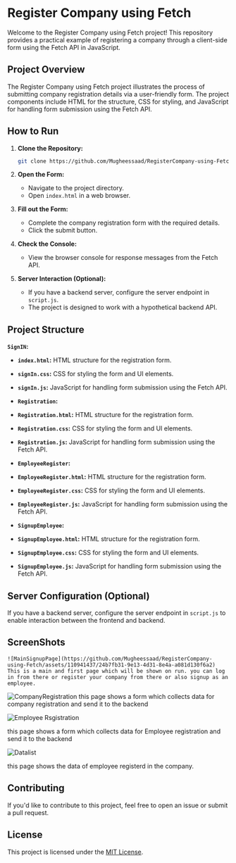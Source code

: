 # Register Company using Fetch

Welcome to the Register Company using Fetch project! This repository provides a practical example of registering a company through a client-side form using the Fetch API in JavaScript.

## Project Overview

The Register Company using Fetch project illustrates the process of submitting company registration details via a user-friendly form. The project components include HTML for the structure, CSS for styling, and JavaScript for handling form submission using the Fetch API.

## How to Run

1. **Clone the Repository:**
    ```bash
    git clone https://github.com/Mugheessaad/RegisterCompany-using-Fetch.git
    ```

2. **Open the Form:**
   - Navigate to the project directory.
   - Open `index.html` in a web browser.

3. **Fill out the Form:**
   - Complete the company registration form with the required details.
   - Click the submit button.

4. **Check the Console:**
   - View the browser console for response messages from the Fetch API.

5. **Server Interaction (Optional):**
   - If you have a backend server, configure the server endpoint in `script.js`.
   - The project is designed to work with a hypothetical backend API.

## Project Structure
**`SignIN`:**
- **`index.html`:** HTML structure for the registration form.
- **`signIn.css`:** CSS for styling the form and UI elements.
- **`signIn.js`:** JavaScript for handling form submission using the Fetch API.

- **`Registration`:**
- **`Registration.html`:** HTML structure for the registration form.
- **`Registration.css`:** CSS for styling the form and UI elements.
- **`Registration.js`:** JavaScript for handling form submission using the Fetch API.

- **`EmployeeRegister`:**
- **`EmployeeRegister.html`:** HTML structure for the registration form.
- **`EmployeeRegister.css`:** CSS for styling the form and UI elements.
- **`EmployeeRegister.js`:** JavaScript for handling form submission using the Fetch API.

- **`SignupEmployee`:**
- **`SignupEmployee.html`:** HTML structure for the registration form.
- **`SignupEmployee.css`:** CSS for styling the form and UI elements.
- **`SignupEmployee.js`:** JavaScript for handling form submission using the Fetch API.

## Server Configuration (Optional)

If you have a backend server, configure the server endpoint in `script.js` to enable interaction between the frontend and backend.


## ScreenShots  
    ![MainSignupPage](https://github.com/Mugheessaad/RegisterCompany-using-Fetch/assets/110941437/24b7fb31-9e13-4d31-8e4a-a081d130f6a2)
    This is a main and first page which will be shown on run. you can log in from there or register your company from there or also signup as an employee.

![CompanyRegistration](https://github.com/Mugheessaad/RegisterCompany-using-Fetch/assets/110941437/2aa98556-8eb9-4d92-baf6-64267d1f4adc)
  this page shows a form which collects data for company registration and send it to the backend

![Employee Rsgistration](https://github.com/Mugheessaad/RegisterCompany-using-Fetch/assets/110941437/bc1e6165-f618-47ec-b1a9-8dd379712ed7)

  this page shows a form which collects data for Employee registration and send it to the backend

![Datalist](https://github.com/Mugheessaad/RegisterCompany-using-Fetch/assets/110941437/e758d157-4aad-4c44-ac7b-4c33094b3f26)

  this page shows the data of employee registerd in the company.


## Contributing

If you'd like to contribute to this project, feel free to open an issue or submit a pull request.

## License

This project is licensed under the [MIT License](LICENSE).


